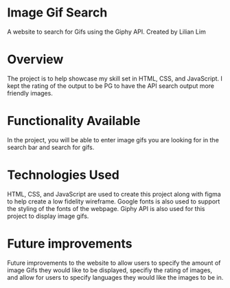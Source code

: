 # Image Gif Search

A website to search for Gifs using the Giphy API.
Created by Lilian Lim

# Overview

The project is to help showcase my skill set in HTML, CSS, and JavaScript. I kept the rating of the output to be PG to have the API search output more friendly images.

# Functionality Available

In the project, you will be able to enter image gifs you are looking for in the search bar and search for gifs.

# Technologies Used

HTML, CSS, and JavaScript are used to create this project along with figma to help create a low fidelity wireframe. Google fonts is also used to support the styling of the fonts of the webpage. Giphy API is also used for this project to display image gifs.

# Future improvements

Future improvements to the website to allow users to specify the amount of image Gifs they would like to be displayed, specifiy the rating of images, and allow for users to specify languages they would like the images to be in.
